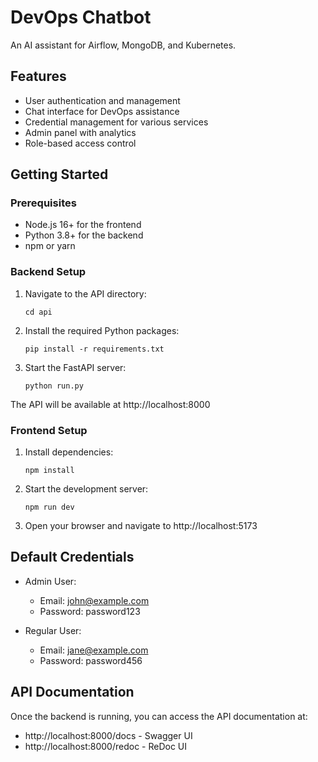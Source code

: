 
# DevOps Chatbot

An AI assistant for Airflow, MongoDB, and Kubernetes.

## Features

- User authentication and management
- Chat interface for DevOps assistance
- Credential management for various services
- Admin panel with analytics
- Role-based access control

## Getting Started

### Prerequisites

- Node.js 16+ for the frontend
- Python 3.8+ for the backend
- npm or yarn

### Backend Setup

1. Navigate to the API directory:
   ```
   cd api
   ```

2. Install the required Python packages:
   ```
   pip install -r requirements.txt
   ```

3. Start the FastAPI server:
   ```
   python run.py
   ```

The API will be available at http://localhost:8000

### Frontend Setup

1. Install dependencies:
   ```
   npm install
   ```

2. Start the development server:
   ```
   npm run dev
   ```

3. Open your browser and navigate to http://localhost:5173

## Default Credentials

- Admin User:
  - Email: john@example.com
  - Password: password123

- Regular User:
  - Email: jane@example.com
  - Password: password456

## API Documentation

Once the backend is running, you can access the API documentation at:
- http://localhost:8000/docs - Swagger UI
- http://localhost:8000/redoc - ReDoc UI

